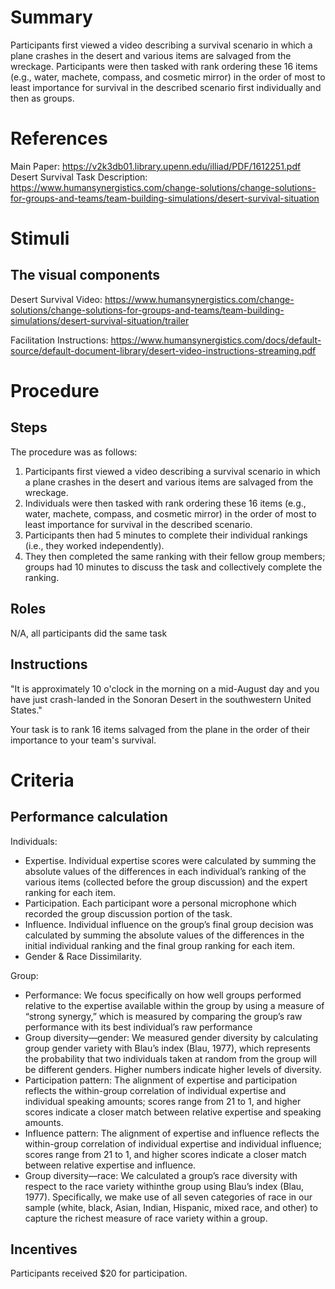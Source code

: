 # Summary
Participants first viewed a video describing a survival scenario in which a plane crashes in the desert and various items are salvaged from the wreckage. Participants were then tasked with rank ordering these 16 items (e.g., water, machete, compass, and cosmetic mirror) in the order of most to least importance for survival in the described scenario first individually and then as groups.

# References
Main Paper: https://v2k3db01.library.upenn.edu/illiad/PDF/1612251.pdf
Desert Survival Task Description: https://www.humansynergistics.com/change-solutions/change-solutions-for-groups-and-teams/team-building-simulations/desert-survival-situation

# Stimuli
## The visual components
Desert Survival Video: https://www.humansynergistics.com/change-solutions/change-solutions-for-groups-and-teams/team-building-simulations/desert-survival-situation/trailer

Facilitation Instructions: https://www.humansynergistics.com/docs/default-source/default-document-library/desert-video-instructions-streaming.pdf

# Procedure
## Steps
The procedure was as follows: 
1. Participants first viewed a video describing a survival scenario in which a plane crashes in the desert and various items are salvaged from the wreckage. 
2. Individuals were then tasked with rank ordering these 16 items (e.g., water, machete, compass, and cosmetic mirror) in the order of most to
least importance for survival in the described scenario. 
3. Participants then had 5 minutes to complete their individual rankings (i.e., they worked independently). 
4. They then completed the same ranking with their fellow group members; groups had 10 minutes to discuss the task and collectively complete the ranking.

## Roles 
N/A, all participants did the same task 

## Instructions
"It is approximately 10 o'clock in the morning on a mid-August day and you have just crash-landed in the Sonoran Desert in the southwestern United States."

Your task is to rank 16 items salvaged from the plane in the order of their importance to your team's survival.


# Criteria
## Performance calculation
Individuals: 
- Expertise. Individual expertise scores were calculated by summing the absolute values of the differences in each individual’s ranking of the various items (collected before the group discussion) and the expert ranking for each item.
- Participation. Each participant wore a personal microphone which recorded the group discussion portion of the task.
- Influence. Individual influence on the group’s final group decision was calculated by summing the absolute values of the differences in the initial individual ranking and the final group ranking for each item.
- Gender & Race Dissimilarity.

Group:
- Performance: We focus specifically on how well groups performed relative to the expertise available within the group by using a measure of “strong synergy,” which is measured by comparing the group’s raw performance with its best individual’s raw performance
- Group diversity—gender:  We measured gender diversity by calculating group gender variety with Blau’s index (Blau, 1977), which represents the probability that two individuals taken at random from the group will be different genders. Higher numbers indicate higher levels of diversity.
- Participation pattern: The alignment of expertise and participation reflects the within-group correlation of individual expertise and individual speaking amounts; scores range from 21 to 1, and higher scores indicate a closer match between relative expertise and speaking amounts.
- Influence pattern: The alignment of expertise and influence reflects the within-group correlation of individual expertise and individual influence; scores range from 21 to 1, and higher scores indicate a closer match between relative expertise and influence.
- Group diversity—race: We calculated a group’s race diversity with respect to the race variety withinthe group using Blau’s index (Blau, 1977). Specifically, we make use of all seven categories of race in our sample (white, black, Asian, Indian, Hispanic, mixed race, and other) to capture the richest measure of race variety within a group.

## Incentives
Participants received $20 for participation. 
